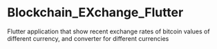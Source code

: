 # Blockchain_EXchange_Flutter
Flutter application that show recent exchange rates of bitcoin values of different currency, and converter for different currencies
